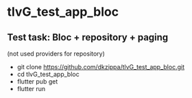 # tlvG_test_app_bloc

## Test task: Bloc + repository + paging
(not used providers for repository)

- git clone https://github.com/dkzippa/tlvG_test_app_bloc.git
- cd tlvG_test_app_bloc
- flutter pub get
- flutter run

